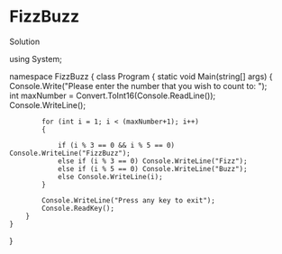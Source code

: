 # FizzBuzz
Solution

using System;


namespace FizzBuzz
{
    class Program
    {
        static void Main(string[] args)
        {
            Console.Write("Please enter the number that you wish to count to: ");            
            int maxNumber = Convert.ToInt16(Console.ReadLine());
            Console.WriteLine();

            for (int i = 1; i < (maxNumber+1); i++)
            {
                
                if (i % 3 == 0 && i % 5 == 0) Console.WriteLine("FizzBuzz");
                else if (i % 3 == 0) Console.WriteLine("Fizz");
                else if (i % 5 == 0) Console.WriteLine("Buzz");
                else Console.WriteLine(i);
            }
            
            Console.WriteLine("Press any key to exit");
            Console.ReadKey();
        }
    }
}
